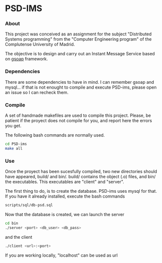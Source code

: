 # PSD-IMS


### About
This project was conceived as an assignment for the subject "Distributed Systems 
programming" from the "Computer Engineering program" of the Complutense 
University of Madrid.

The objective is to design and carry out an Instant Message Service based on 
[gsoap](http://www.cs.fsu.edu/~engelen/soap.html "gsoap") framework.


### Dependencies
There are some dependencies to have in mind.
I can remember gsoap and mysql... if that is not enought to compile and execute
PSD-ims, please open an issue so I can recheck them.


### Compile
A set of handmade makefiles are used to compile this project. Please, be patient 
if the proyect does not compile for you, and report here the errors you get.

The following bash commands are normally used.

```bash
cd PSD-ims
make all
```


### Use
Once the proyect has been sucesfully compiled, two new directories should have 
appeared, build/ and bin/.
build/ contains the object (.o) files, and bin/ the executables. This executables 
are "client" and "server".

The first thing to do, is to create the database. PSD-ims uses mysql for that.
If you have it already installed, execute the bash commands
```bash
scripts/sql/db-psd.sql
```
Now that the database is created, we can launch the server
```bash
cd bin
./server <port> <db_user> <db_pass>
```
and the client
```bash
./client <url>:<port>
```

If you are working locally, "localhost" can be used as url

